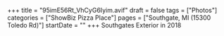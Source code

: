 +++
title = "95imE56Rt_VhCyG6Iyim.avif"
draft = false
tags = ["Photos"]
categories = ["ShowBiz Pizza Place"]
pages = ["Southgate, MI (15300 Toledo Rd)"]
startDate = ""
+++
Southgates Exterior in 2018
